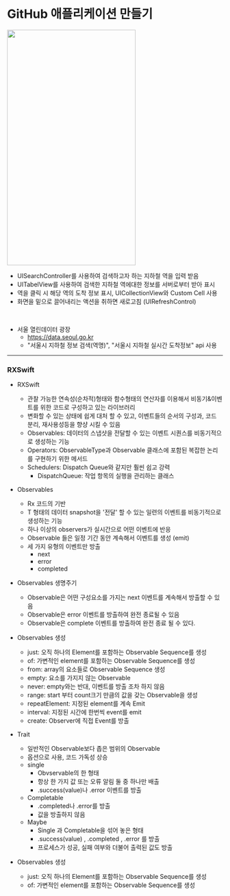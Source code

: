 GitHub 애플리케이션 만들기
===========
<img src="https://user-images.githubusercontent.com/55949986/205565862-63b5bb50-a0c9-4753-906e-79a1a791baec.gif" width="300" height="550"/>

* UISearchController를 사용하여 검색하고자 하는 지하철 역을 입력 받음
* UITabelView를 사용하여 검색한 지하철 역에대한 정보를 서버로부터 받아 표시
* 역을 클릭 시 해당 역의 도착 정보 표시, UICollectionView와 Custom Cell 사용
* 화면을 밑으로 끌어내리는 액션을 취하면 새로고침 (UIRefreshControl)

</br>

* 서울 열린데이터 광장
  * https://data.seoul.go.kr
  * "서울시 지하철 정보 검색(역명)", "서울시 지하철 실시간 도착정보" api 사용
---------------------------------------

### RXSwift
* RXSwift
  * 관찰 가능한 연속성(순차적)형태와 함수형태의 연산자를 이용해서 비동기&이벤트를 위한 코드로 구성하고 있는 라이브러리
  * 변화할 수 있는 상태에 쉽게 대처 할 수 있고, 이벤트들의 순서의 구성과, 코드 분리, 재사용성등을 향샹 시킬 수 있음
  * Observables: 데이터의 스냅샷을 전달할 수 있는 이벤트 시퀀스를 비동기적으로 생성하는 기능
  * Operators: ObservableType과 Observable 클래스에 포함된 복잡한 논리를 구현하기 위한 메서드
  * Schedulers: Dispatch Queue와 같지만 훨씬 쉽고 강력
      * DispatchQueue: 작업 항목의 실행을 관리하는 클래스
   
* Observables
  * Rx 코드의 기반
  * T 형태의 데이터 snapshot을 '전달' 할 수 있는 일련의 이벤트를 비동기적으로 생성하는 기능 
  * 하나 이상의 observers가 실시간으로 어떤 이벤트에 반응
  * Observable 들은 일정 기간 동안 계속해서 이벤트를 생성 (emit)
  * 세 가지 유형의 이벤트만 방출
    * next
    * error
    * completed
   
* Observables 생명주기
   * Observable은 어떤 구성요소를 가지는 next 이벤트를 계속해서 방출할 수 있음 
   * Observable은 error 이벤트를 방출하여 완전 종료될 수 있음
   * Observable은 complete 이벤트를 방출하여 완전 종료 될 수 있다.
 
* Observables 생성
   * just: 오직 하나의 Element를 포함하는 Observable Sequence를 생성
   * of: 가변적인 element를 포함하는 Observable Sequence를 생성
   * from: array의 요소들로 Observable Sequence 생성
   * empty: 요소를 가지지 않는 Observable
   * never: empty와는 반대, 이벤트를 방출 조차 하지 않음
   * range: start 부터 count크기 만큼의 값을 갖는 Observable을 생성
   * repeatElement: 지정된 element를 계속 Emit
   * interval: 지정된 시간에 한번씩 event를 emit
   * create: Observer에 직접 Event를 방출

* Trait
   * 일반적인 Observable보다 좁은 범위의 Observable
   * 옵션으로 사용, 코드 가독성 상승
   * single
      * Obvservable의 한 형태
      * 항상 한 가지 값 또는 오류 알림 둘 중 하나만 배출
      * .success(value)나 .error 이벤트를 방출
    * Completable 
      * .completed나 .error를 방출
      * 값을 방출하지 않음
    * Maybe
      * Single 과 Completable을 섞어 놓은 형태
      * .success(value) , .completed , .error 를 방출
      * 프로세스가 성공, 실패 여부와 더불어 출력된 값도 방출 
      
* Observables 생성
   * just: 오직 하나의 Element를 포함하는 Observable Sequence를 생성
   * of: 가변적인 element를 포함하는 Observable Sequence를 생성
   
